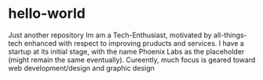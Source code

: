 # hello-world
Just another repository
Im am a Tech-Enthusiast, motivated by all-things-tech enhanced with respect to improving pruducts and services.
I have a startup at its initial stage, with the name Phoenix Labs as the placeholder (might remain the same eventually).
Cureently, much focus is geared toward web development/design and graphic design
